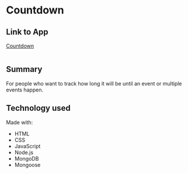  # Countdown

## Link to App
[Countdown](https://countdown-thinkful.herokuapp.com/)

![]()

## Summary
For people who want to track how long it will be until an event or multiple events happen.

## Technology used
Made with:

- HTML
- CSS
- JavaScript
- Node.js
- MongoDB
- Mongoose
